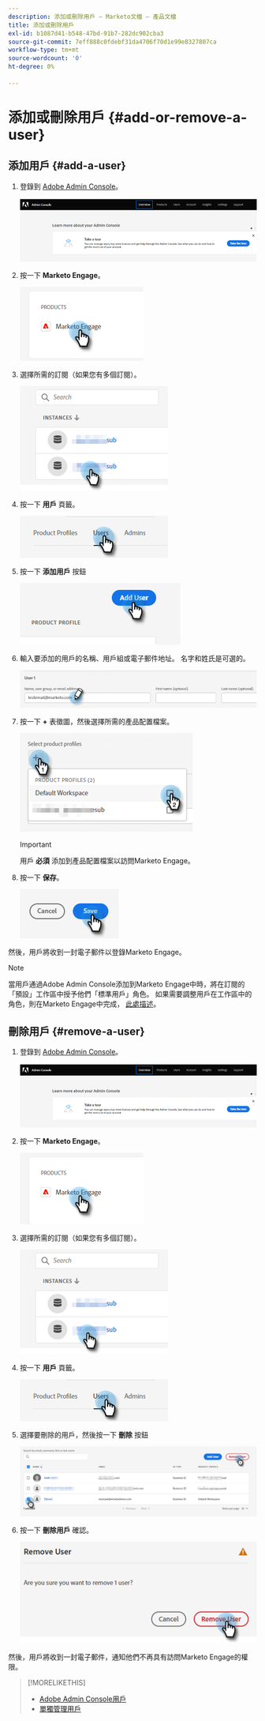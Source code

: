 ```yaml
---
description: 添加或刪除用戶 — Marketo文檔 — 產品文檔
title: 添加或刪除用戶
exl-id: b1087d41-b548-47bd-91b7-282dc902cba3
source-git-commit: 7eff888c0fdebf31da4706f70d1e99e8327807ca
workflow-type: tm+mt
source-wordcount: '0'
ht-degree: 0%

---
```


# 添加或刪除用戶 {#add-or-remove-a-user}

## 添加用戶 {#add-a-user}

1. 登錄到 [Adobe Admin Console](https://adminconsole.adobe.com/)。

   ![](assets/add-or-remove-a-user-1.png)

1. 按一下 **Marketo Engage**。

   ![](assets/add-or-remove-a-user-2.png)

1. 選擇所需的訂閱（如果您有多個訂閱）。

   ![](assets/add-or-remove-a-user-3.png)

1. 按一下 **用戶** 頁籤。

   ![](assets/add-or-remove-a-user-4.png)

1. 按一下 **添加用戶** 按鈕

   ![](assets/add-or-remove-a-user-5.png)

1. 輸入要添加的用戶的名稱、用戶組或電子郵件地址。 名字和姓氏是可選的。

   ![](assets/add-or-remove-a-user-6.png)

1. 按一下 **+** 表徵圖，然後選擇所需的產品配置檔案。

   ![](assets/add-or-remove-a-user-7.png)

   >[!IMPORTANT]
   >
   >用戶 **必須** 添加到產品配置檔案以訪問Marketo Engage。

1. 按一下 **保存**。

   ![](assets/add-or-remove-a-user-8.png)

然後，用戶將收到一封電子郵件以登錄Marketo Engage。

>[!NOTE]
>
>當用戶通過Adobe Admin Console添加到Marketo Engage中時，將在訂閱的「預設」工作區中授予他們「標準用戶」角色。 如果需要調整用戶在工作區中的角色，則在Marketo Engage中完成， [此處描述](/help/marketo/product-docs/administration/users-and-roles/managing-user-roles-and-permissions.md)。

## 刪除用戶 {#remove-a-user}

1. 登錄到 [Adobe Admin Console](https://adminconsole.adobe.com/)。

   ![](assets/add-or-remove-a-user-9.png)

1. 按一下 **Marketo Engage**。

   ![](assets/add-or-remove-a-user-10.png)

1. 選擇所需的訂閱（如果您有多個訂閱）。

   ![](assets/add-or-remove-a-user-11.png)

1. 按一下 **用戶** 頁籤。

   ![](assets/add-or-remove-a-user-12.png)

1. 選擇要刪除的用戶，然後按一下 **刪除** 按鈕

   ![](assets/add-or-remove-a-user-13.png)

1. 按一下 **刪除用戶** 確認。

   ![](assets/add-or-remove-a-user-14.png)

然後，用戶將收到一封電子郵件，通知他們不再具有訪問Marketo Engage的權限。

>[!MORELIKETHIS]
>
>* [Adobe Admin Console用戶](https://helpx.adobe.com/enterprise/using/users.html)
>* [單獨管理用戶](https://helpx.adobe.com/enterprise/using/manage-users-individually.html)

